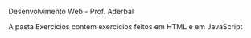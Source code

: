 Desenvolvimento Web - Prof. Aderbal

A pasta Exercicios contem exercicios feitos em HTML e em JavaScript
